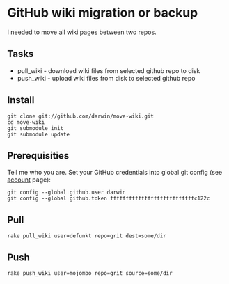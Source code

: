 # GitHub wiki migration or backup

I needed to move all wiki pages between two repos. 

## Tasks

* pull_wiki - download wiki files from selected github repo to disk
* push_wiki - upload wiki files from disk to selected github repo

## Install

    git clone git://github.com/darwin/move-wiki.git
    cd move-wiki
    git submodule init
    git submodule update

## Prerequisities

Tell me who you are. Set your GitHub credentials into global git config (see [account](https://github.com/settings/applications) page):

    git config --global github.user darwin
    git config --global github.token fffffffffffffffffffffffffffc122c
    
## Pull

    rake pull_wiki user=defunkt repo=grit dest=some/dir

## Push

    rake push_wiki user=mojombo repo=grit source=some/dir